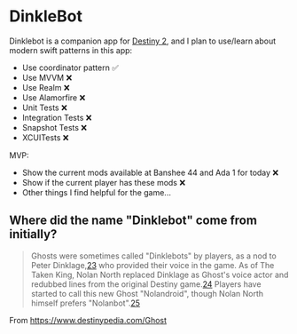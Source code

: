 # DinkleBot

Dinklebot is a companion app for [Destiny 2](https://www.bungie.net/7/en/Destiny/BeyondLight), and I plan to use/learn about modern swift patterns in this app:
- Use coordinator pattern ✅
- Use MVVM ❌
- Use Realm ❌
- Use Alamorfire ❌
- Unit Tests ❌
- Integration Tests ❌
- Snapshot Tests ❌
- XCUITests ❌


MVP:
- Show the current mods available at Banshee 44 and Ada 1 for today ❌
- Show if the current player has these mods ❌
- Other things I find helpful for the game...

## Where did the name "Dinklebot" come from initially?
>Ghosts were sometimes called "Dinklebots" by players, as a nod to Peter Dinklage,[23](https://www.destinypedia.com/Ghost#cite_note-23) who provided their voice in the game. As of The Taken King, Nolan North replaced Dinklage as Ghost's voice actor and redubbed lines from the original Destiny game.[24](https://www.destinypedia.com/Ghost#cite_note-24) Players have started to call this new Ghost "Nolandroid", though Nolan North himself prefers "Nolanbot".[25](https://www.destinypedia.com/Ghost#cite_note-25)

From https://www.destinypedia.com/Ghost